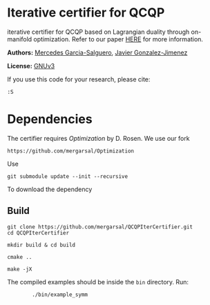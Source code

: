 # Iterative certifier for QCQP

iterative certifier for QCQP based 
on Lagrangian duality 
through on-manifold optimization. 
Refer to our paper [HERE](https://mapir.isa.uma.es/mapirwebsite/?p=1718) 
for more information.



**Authors:** 
[Mercedes Garcia-Salguero](https://mapir.isa.uma.es/mapirwebsite/?p=1718), 
[Javier Gonzalez-Jimenez](https://mapir.isa.uma.es/mapirwebsite/?p=1536)


**License:** [GNUv3](https://github.com/mergarsal/QCQPIterCertifier/blob/main/LICENSE)


If you use this code for your research, please cite:

```
:S
```



# Dependencies

The certifier requires *Optimization* by D. Rosen. 
We use our fork

```
https://github.com/mergarsal/Optimization
```
Use 
```
git submodule update --init --recursive
```
To download the dependency


## Build
```
git clone https://github.com/mergarsal/QCQPIterCertifier.git
cd QCQPIterCertifier

mkdir build & cd build 

cmake .. 

make -jX

```

The compiled examples should be inside the `bin` directory. Run: 
```
        ./bin/example_symm
```
 

